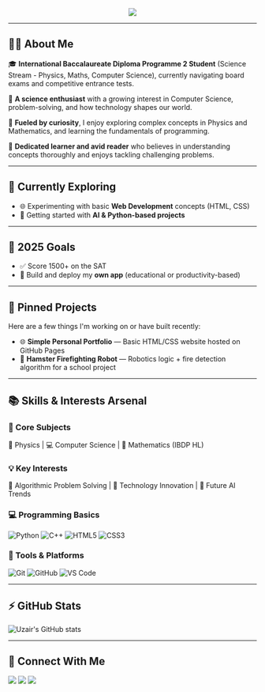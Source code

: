 <div align="center">
  <img src="https://capsule-render.vercel.app/api?text=Uzair&nbsp;Malik&animation=fadeIn&type=waving&color=gradient&height=200&fontSize=60&fontAlignY=35"/>
</div>

---

## 👨‍🎓 About Me

🎓 **International Baccalaureate Diploma Programme 2 Student** (Science Stream - Physics, Maths, Computer Science), currently navigating board exams and competitive entrance tests.

🔬 **A science enthusiast** with a growing interest in Computer Science, problem-solving, and how technology shapes our world.

🚀 **Fueled by curiosity**, I enjoy exploring complex concepts in Physics and Mathematics, and learning the fundamentals of programming.

📖 **Dedicated learner and avid reader** who believes in understanding concepts thoroughly and enjoys tackling challenging problems.

---

## 🌱 Currently Exploring

* 🌐 Experimenting with basic **Web Development** concepts (HTML, CSS)
* 🧠 Getting started with **AI & Python-based projects**

---

## 🎯 2025 Goals

- ✅ Score 1500+ on the SAT  
- 🚧 Build and deploy my **own app** (educational or productivity-based)

---

## 📌 Pinned Projects

Here are a few things I'm working on or have built recently:

- 🌐 **Simple Personal Portfolio** — Basic HTML/CSS website hosted on GitHub Pages  
- 🤖 **Hamster Firefighting Robot** — Robotics logic + fire detection algorithm for a school project

---

## 📚 Skills & Interests Arsenal

### 📘 Core Subjects
🔬 Physics | 💻 Computer Science | 📐 Mathematics (IBDP HL)

### 💡 Key Interests
🧠 Algorithmic Problem Solving | 🚀 Technology Innovation | 🤖 Future AI Trends

### 💻 Programming Basics

![Python](https://img.shields.io/badge/Python-3776AB?style=for-the-badge&logo=python&logoColor=white)
![C++](https://img.shields.io/badge/C++-00599C?style=for-the-badge&logo=cplusplus&logoColor=white)
![HTML5](https://img.shields.io/badge/HTML5-E34F26?style=for-the-badge&logo=html5&logoColor=white)
![CSS3](https://img.shields.io/badge/CSS3-1572B6?style=for-the-badge&logo=css3&logoColor=white)

### 🧰 Tools & Platforms

![Git](https://img.shields.io/badge/Git-F05032?style=for-the-badge&logo=git&logoColor=white)
![GitHub](https://img.shields.io/badge/GitHub-181717?style=for-the-badge&logo=github&logoColor=white)
![VS Code](https://img.shields.io/badge/VS_Code-007ACC?style=for-the-badge&logo=visual-studio-code&logoColor=white)

---

## ⚡ GitHub Stats

![Uzair's GitHub stats](https://github-readme-stats.vercel.app/api?username=uzairmalik2007&show_icons=true&theme=tokyonight)

---

## 🔗 Connect With Me

[<img src="https://img.shields.io/badge/LinkedIn-blue?style=for-the-badge&logo=linkedin&logoColor=white"/>](https://www.linkedin.com/in/uzair-malik-28591735a)
[<img src="https://img.shields.io/badge/GitHub-181717?style=for-the-badge&logo=github&logoColor=white"/>](https://github.com/uzairmalik2007)
[<img src="https://img.shields.io/badge/Email-grey?style=for-the-badge&logo=gmail&logoColor=white"/>](mailto:uzair2007malik@gmail.com)
